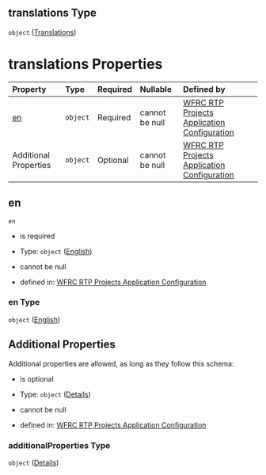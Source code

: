 ## translations Type

`object` ([Translations](config-properties-translations.md))

# translations Properties

| Property              | Type     | Required | Nullable       | Defined by                                                                                                                                                                                   |
| :-------------------- | :------- | :------- | :------------- | :------------------------------------------------------------------------------------------------------------------------------------------------------------------------------------------- |
| [en](#en)             | `object` | Required | cannot be null | [WFRC RTP Projects Application Configuration](config-properties-translations-properties-english.md "https://wfrc.org/??/config.schema.json#/properties/translations/properties/en")          |
| Additional Properties | `object` | Optional | cannot be null | [WFRC RTP Projects Application Configuration](config-properties-translations-additionalproperties.md "https://wfrc.org/??/config.schema.json#/properties/translations/additionalProperties") |

## en



`en`

*   is required

*   Type: `object` ([English](config-properties-translations-properties-english.md))

*   cannot be null

*   defined in: [WFRC RTP Projects Application Configuration](config-properties-translations-properties-english.md "https://wfrc.org/??/config.schema.json#/properties/translations/properties/en")

### en Type

`object` ([English](config-properties-translations-properties-english.md))

## Additional Properties

Additional properties are allowed, as long as they follow this schema:



*   is optional

*   Type: `object` ([Details](config-properties-translations-additionalproperties.md))

*   cannot be null

*   defined in: [WFRC RTP Projects Application Configuration](config-properties-translations-additionalproperties.md "https://wfrc.org/??/config.schema.json#/properties/translations/additionalProperties")

### additionalProperties Type

`object` ([Details](config-properties-translations-additionalproperties.md))
